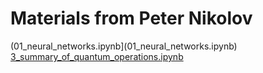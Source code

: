 # Materials from Peter Nikolov

(01_neural_networks.ipynb](01_neural_networks.ipynb)
[3_summary_of_quantum_operations.ipynb](3_summary_of_quantum_operations.ipynb)
